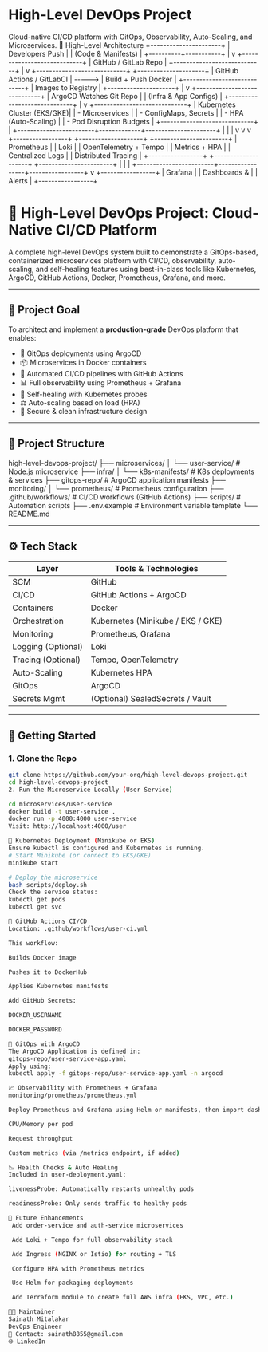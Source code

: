 # High-Level DevOps Project

Cloud-native CI/CD platform with GitOps, Observability, Auto-Scaling, and Microservices.
🧱 High-Level Architecture
   +----------------------+
   |    Developers Push   |
   |   (Code & Manifests) |
   +----------+-----------+
              |
              v
+----------------------------+
|    GitHub / GitLab Repo   |
+----------------------------+
              |
              v
+----------------------------+         +---------------------+
| GitHub Actions / GitLabCI | ----->  | Build + Push Docker |
+----------------------------+         | Images to Registry  |
                                        +---------------------+
                                                  |
                                                  v
                                      +-----------------------------+
                                      |  ArgoCD Watches Git Repo    |
                                      |  (Infra & App Configs)      |
                                      +-----------------------------+
                                                  |
                                                  v
                                      +-----------------------------+
                                      | Kubernetes Cluster (EKS/GKE)|
                                      |  - Microservices            |
                                      |  - ConfigMaps, Secrets      |
                                      |  - HPA (Auto-Scaling)       |
                                      |  - Pod Disruption Budgets   |
                                      +-----------------------------+
                                                  |
           +------------------------+-------------+----------------------+
           |                        |                                    |
           v                        v                                    v
 +-----------------+     +--------------------+           +-----------------------+
 |  Prometheus     |     |     Loki           |           | OpenTelemetry + Tempo |
 |  Metrics + HPA  |     |  Centralized Logs  |           | Distributed Tracing   |
 +-----------------+     +--------------------+           +-----------------------+
           |                        |                                    |
           +------------------------+-----------------+-----------------+
                                                     v
                                           +-----------------+
                                           |   Grafana       |
                                           | Dashboards &    |
                                           | Alerts          |
                                           +-----------------+

# 🚀 High-Level DevOps Project: Cloud-Native CI/CD Platform

A complete high-level DevOps system built to demonstrate a GitOps-based, containerized microservices platform with CI/CD, observability, auto-scaling, and self-healing features using best-in-class tools like Kubernetes, ArgoCD, GitHub Actions, Docker, Prometheus, Grafana, and more.

---

## 🎯 Project Goal

To architect and implement a **production-grade** DevOps platform that enables:

- 🔁 GitOps deployments using ArgoCD
- 📦 Microservices in Docker containers
- 🚀 Automated CI/CD pipelines with GitHub Actions
- 📊 Full observability using Prometheus + Grafana
- 🔧 Self-healing with Kubernetes probes
- ⚖️ Auto-scaling based on load (HPA)
- 🔐 Secure & clean infrastructure design

---

## 🧱 Project Structure

high-level-devops-project/
├── microservices/
│ └── user-service/ # Node.js microservice
├── infra/
│ └── k8s-manifests/ # K8s deployments & services
├── gitops-repo/ # ArgoCD application manifests
├── monitoring/
│ └── prometheus/ # Prometheus configuration
├── .github/workflows/ # CI/CD workflows (GitHub Actions)
├── scripts/ # Automation scripts
├── .env.example # Environment variable template
└── README.md


---

## ⚙️ Tech Stack

| Layer            | Tools & Technologies                 |
|------------------|--------------------------------------|
| SCM              | GitHub                               |
| CI/CD            | GitHub Actions + ArgoCD              |
| Containers       | Docker                               |
| Orchestration    | Kubernetes (Minikube / EKS / GKE)    |
| Monitoring       | Prometheus, Grafana                  |
| Logging (Optional)| Loki                                |
| Tracing (Optional)| Tempo, OpenTelemetry                |
| Auto-Scaling     | Kubernetes HPA                       |
| GitOps           | ArgoCD                               |
| Secrets Mgmt     | (Optional) SealedSecrets / Vault     |

---

## 🚀 Getting Started

### 1. Clone the Repo

```bash
git clone https://github.com/your-org/high-level-devops-project.git
cd high-level-devops-project
2. Run the Microservice Locally (User Service)

cd microservices/user-service
docker build -t user-service .
docker run -p 4000:4000 user-service
Visit: http://localhost:4000/user

🧪 Kubernetes Deployment (Minikube or EKS)
Ensure kubectl is configured and Kubernetes is running.
# Start Minikube (or connect to EKS/GKE)
minikube start

# Deploy the microservice
bash scripts/deploy.sh
Check the service status:
kubectl get pods
kubectl get svc

🔄 GitHub Actions CI/CD
Location: .github/workflows/user-ci.yml

This workflow:

Builds Docker image

Pushes it to DockerHub

Applies Kubernetes manifests

Add GitHub Secrets:

DOCKER_USERNAME

DOCKER_PASSWORD

🚢 GitOps with ArgoCD
The ArgoCD Application is defined in:
gitops-repo/user-service-app.yaml
Apply using:
kubectl apply -f gitops-repo/user-service-app.yaml -n argocd

📈 Observability with Prometheus + Grafana
monitoring/prometheus/prometheus.yml

Deploy Prometheus and Grafana using Helm or manifests, then import dashboards in Grafana to monitor:

CPU/Memory per pod

Request throughput

Custom metrics (via /metrics endpoint, if added)

📉 Health Checks & Auto Healing
Included in user-deployment.yaml:

livenessProbe: Automatically restarts unhealthy pods

readinessProbe: Only sends traffic to healthy pods

🧠 Future Enhancements
 Add order-service and auth-service microservices

 Add Loki + Tempo for full observability stack

 Add Ingress (NGINX or Istio) for routing + TLS

 Configure HPA with Prometheus metrics

 Use Helm for packaging deployments

 Add Terraform module to create full AWS infra (EKS, VPC, etc.)

👨‍💻 Maintainer
Sainath Mitalakar
DevOps Engineer
📧 Contact: sainath8855@gmail.com
🌐 LinkedIn

